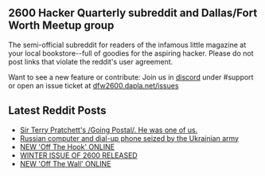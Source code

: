 ## 2600 Hacker Quarterly subreddit and Dallas/Fort Worth Meetup group
The semi-official subreddit for readers of the infamous little magazine at your local bookstore--full of goodies for the aspiring hacker. Please do not post links that violate the reddit's user agreement.

Want to see a new feature or contribute: 
Join us in [discord](https://dfw2600.dapla.net/chat) under #support or open an issue ticket at [dfw2600.dapla.net/issues](https://dfw2600.dapla.net/issues)

## Latest Reddit Posts
<!-- BLOG-POST-LIST:START -->
- [Sir Terry Pratchett's /Going Postal/. He was one of us.](https://www.reddit.com/r/2600/comments/tc6ncj/sir_terry_pratchetts_going_postal_he_was_one_of_us/)
- [Russian computer and dial-up phone seized by the Ukrainian army](https://www.reddit.com/r/2600/comments/tasyml/russian_computer_and_dialup_phone_seized_by_the/)
- [NEW 'Off The Hook' ONLINE](https://2600.com/hook/09-03-2022)
- [WINTER ISSUE OF 2600 RELEASED](https://2600.com/content/winter-issue-2600-released-14)
- [NEW 'Off The Wall' ONLINE](https://2600.com/wall/08-03-2022)
<!-- BLOG-POST-LIST:END -->
